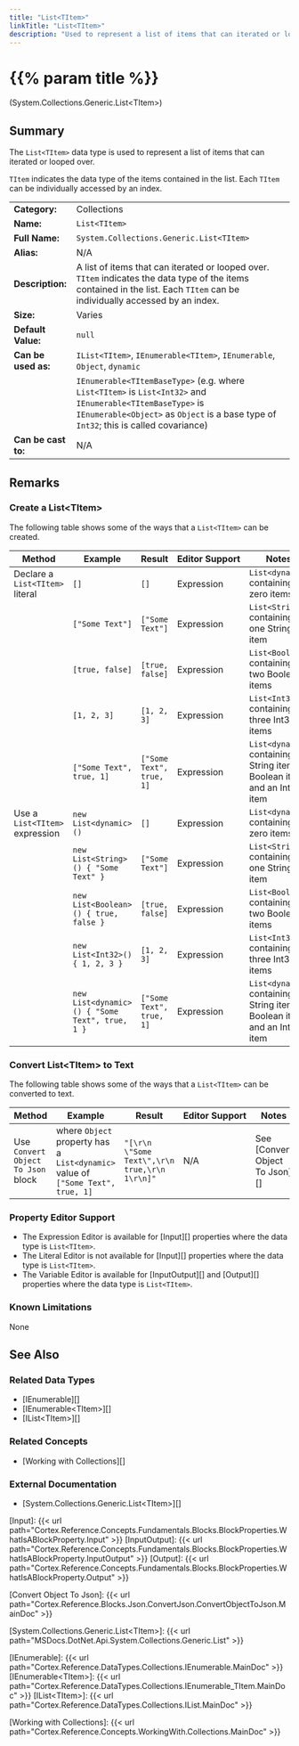 ```yaml
---
title: "List<TItem>"
linkTitle: "List<TItem>"
description: "Used to represent a list of items that can iterated or looped over. `TItem` indicates the data type of the items contained in the list. Each `TItem` can be individually accessed by an index."
---
```


# {{% param title %}}

<p class="namespace">(System.Collections.Generic.List&lt;TItem&gt;)</p>

## Summary

The `List<TItem>` data type is used to represent a list of items that can iterated or looped over.

`TItem` indicates the data type of the items contained in the list. Each `TItem` can be individually accessed by an index.

| | |
|-|-|
| **Category:**          | Collections                                                   |
| **Name:**              | `List<TItem>`                                                 |
| **Full Name:**         | `System.Collections.Generic.List<TItem>`                      |
| **Alias:**             | N/A                                                           |
| **Description:**       | A list of items that can iterated or looped over. `TItem` indicates the data type of the items contained in the list. Each `TItem` can be individually accessed by an index.                                                                                   |
| **Size:**              | Varies                                                        |
| **Default Value:**     | `null`                                                        |
| **Can be used as:**    | `IList<TItem>`, `IEnumerable<TItem>`, `IEnumerable`, `Object`, `dynamic` |
|                        | `IEnumerable<TItemBaseType>` (e.g. where `List<TItem>` is `List<Int32>` and `IEnumerable<TItemBaseType>` is `IEnumerable<Object>` as `Object` is a base type of `Int32`; this is called covariance) |
| **Can be cast to:**    |  N/A                                                          |

## Remarks

### Create a List&lt;TItem&gt;

The following table shows some of the ways that a `List<TItem>` can be created.

| Method | Example | Result | Editor&nbsp;Support | Notes |
|-|-|-|-|-|
| Declare a `List<TItem>` literal  | `[]`                     | `[]`                      | Expression | `List<dynamic>` containing zero items                         |
|                                  | `["Some Text"]`          | `["Some Text"]`           | Expression | `List<String>` containing one String item                     |
|                                  | `[true, false]`          | `[true, false]`           | Expression | `List<Boolean>` containing two Boolean items                  |
|                                  | `[1, 2, 3]`              | `[1, 2, 3]`               | Expression | `List<Int32>` containing three Int32 items                    |
|                                  | `["Some Text", true, 1]` | `["Some Text", true, 1]`  | Expression | `List<dynamic>` containing a String item, a Boolean item and an Int32 item                |
| Use a `List<TItem>` expression   | `new List<dynamic>()`    | `[]`                      | Expression | `List<dynamic>` containing zero items                         |
|                                  | `new List<String>() { "Some Text" }`          | `["Some Text"]`   | Expression | `List<String>` containing one String item        |
|                                  | `new List<Boolean>() { true, false }`         | `[true, false]`   | Expression | `List<Boolean>` containing two Boolean items     |
|                                  | `new List<Int32>() { 1, 2, 3 }`               | `[1, 2, 3]`       | Expression | `List<Int32>` containing three Int32 items       |
|                                  | `new List<dynamic>() { "Some Text", true, 1 }`| `["Some Text", true, 1]` | Expression | `List<dynamic>` containing a String item, a Boolean item and an Int32 item |

### Convert List&lt;TItem&gt; to Text

The following table shows some of the ways that a `List<TItem>` can be converted to text.

| Method | Example | Result | Editor&nbsp;Support | Notes |
|-|-|-|-|-|
| Use `Convert Object To Json` block    | where `Object` property has a `List<dynamic>` value of `["Some Text", true, 1]` | `"[\r\n  \"Some Text\",\r\n  true,\r\n  1\r\n]"` | N/A | See [Convert Object To Json][] |

### Property Editor Support

* The Expression Editor is available for [Input][] properties where the data type is `List<TItem>`.
* The Literal Editor is not available for [Input][] properties where the data type is `List<TItem>`.
* The Variable Editor is available for [InputOutput][] and [Output][] properties where the data type is `List<TItem>`.

### Known Limitations

None

## See Also

### Related Data Types

* [IEnumerable][]
* [IEnumerable&lt;TItem&gt;][]
* [IList&lt;TItem&gt;][]

### Related Concepts

* [Working with Collections][]

### External Documentation

* [System.Collections.Generic.List&lt;TItem&gt;][]

[Input]: {{< url path="Cortex.Reference.Concepts.Fundamentals.Blocks.BlockProperties.WhatIsABlockProperty.Input" >}}
[InputOutput]: {{< url path="Cortex.Reference.Concepts.Fundamentals.Blocks.BlockProperties.WhatIsABlockProperty.InputOutput" >}}
[Output]: {{< url path="Cortex.Reference.Concepts.Fundamentals.Blocks.BlockProperties.WhatIsABlockProperty.Output" >}}

[Convert Object To Json]: {{< url path="Cortex.Reference.Blocks.Json.ConvertJson.ConvertObjectToJson.MainDoc" >}}

[System.Collections.Generic.List&lt;TItem&gt;]: {{< url path="MSDocs.DotNet.Api.System.Collections.Generic.List" >}}

[IEnumerable]: {{< url path="Cortex.Reference.DataTypes.Collections.IEnumerable.MainDoc" >}}
[IEnumerable&lt;TItem&gt;]: {{< url path="Cortex.Reference.DataTypes.Collections.IEnumerable_TItem.MainDoc" >}}
[IList&lt;TItem&gt;]: {{< url path="Cortex.Reference.DataTypes.Collections.IList.MainDoc" >}}

[Working with Collections]: {{< url path="Cortex.Reference.Concepts.WorkingWith.Collections.MainDoc" >}}
